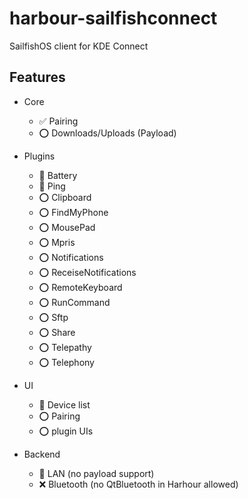 # harbour-sailfishconnect
SailfishOS client for KDE Connect


## Features

* Core
    * :white_check_mark: Pairing
    * :o: Downloads/Uploads (Payload)

* Plugins
    * :construction: Battery
    * :construction: Ping
    * :o: Clipboard
    * :o: FindMyPhone
    * :o: MousePad
    * :o: Mpris
    * :o: Notifications
    * :o: ReceiseNotifications
    * :o: RemoteKeyboard
    * :o: RunCommand
    * :o: Sftp
    * :o: Share
    * :o: Telepathy
    * :o: Telephony

* UI
    * :construction: Device list
    * :o: Pairing
    * :o: plugin UIs

* Backend
    * :construction: LAN (no payload support)
    * :x: Bluetooth (no QtBluetooth in Harhour allowed)
